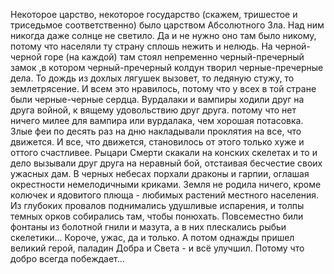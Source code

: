   Некоторое царство, некоторое государство (скажем, тришестое и триседьмое соответственно) было царством Абсолютного Зла. Над ним никогда даже солнце не светило. Да и не нужно оно там было никому, потому что населяли ту страну сплошь нежить и нелюдь.
На черной-черной горе (на каждой) там стоял непременно черный-пречерный замок ,в котором черный-пречерный колдун творил черные-пречерные дела. То дождь из дохлых лягушек вызовет, то ледяную стужу, то землетрясение. И всем это нравилось, потому что у всех в той стране были черные-черные сердца.
Вурдалаки и вампиры ходили друг на друга войной, к вящему удовольствию друг друга. потому что нет ничего милее для вампира или вурдалака, чем хорошая потасовка. Злые феи по десять раз на дню накладывали проклятия на все, что движется. И все, что движется, становилось от этого только хуже и оттого счастливее. Рыцари Смерти скакали на конских скелетах и то и дело вызывали друг друга на неравный бой, отстаивая бесчестие своих ужасных дам. В черных небесах порхали драконы и гарпии, оглашая окрестности немелодичными криками. Земля не родила ничего, кроме колючек и ядовитого плюща - любимых растений местного населения. Из глубоких провалов поднимались удушливые испарения, и толпы темных орков собирались там, чтобы понюхать. Повсеместно били фонтаны из болотной гнили и мазута, а в них плескались рыбьи скелетики... Короче, ужас, да и только.
А потом однажды пришел великий герой, паладин Добра и Света - и всё улучшил. Потому что добро всегда побеждает...    